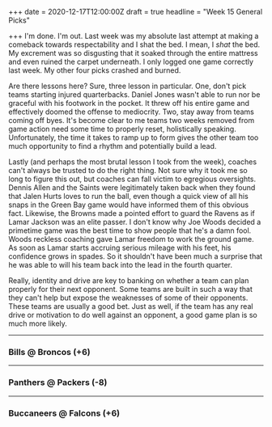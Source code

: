 +++
date = 2020-12-17T12:00:00Z
draft = true
headline = "Week 15 General Picks"

+++
I'm done. I'm out. Last week was my absolute last attempt at making a comeback towards respectability and I shat the bed. I mean, I _shat_ the bed. My excrement was so disgusting that it soaked through the entire mattress and even ruined the carpet underneath.  I only logged one game correctly last week. My other four picks crashed and burned.

Are there lessons here? Sure, three lesson in particular. One, don't pick teams starting injured quarterbacks. Daniel Jones wasn't able to run nor be graceful with his footwork in the pocket. It threw off his entire game and effectively doomed the offense to mediocrity. Two, stay away from teams coming off byes. It's become clear to me teams two weeks removed from game action need some time to properly reset, holistically speaking. Unfortunately, the time it takes to ramp up to form gives the other team too much opportunity to find a rhythm and potentially build a lead. 

Lastly (and perhaps the most brutal lesson I took from the week), coaches can't always be trusted to do the right thing. Not sure why it took me so long to figure this out, but coaches can fall victim to egregious oversights. Dennis Allen and the Saints were legitimately taken back when they found that Jalen Hurts loves to run the ball, even though a quick view of all his snaps in the Green Bay game would have informed them of this obvious fact. Likewise, the Browns made a pointed effort to guard the Ravens as if Lamar Jackson was an elite passer. I don't know why Joe Woods decided a primetime game was the best time to show people that he's a damn fool. Woods reckless coaching gave Lamar freedom to work the ground game. As soon as Lamar starts accruing serious mileage with his feet, his confidence grows in spades. So it shouldn't have been much a surprise that he was able to will his team back into the lead in the fourth quarter.

Really, identity and drive are key to banking on whether a team can plan properly for their next opponent. Some teams are built in such a way that they can't help but expose the weaknesses of some of their opponents. These teams are usually a good bet. Just as well, if the team has any real drive or motivation to do well against an opponent, a good game plan is so much more likely.

***

   

### Bills @ Broncos (+6)

***

### Panthers @ Packers (-8)

***

### Buccaneers @ Falcons (+6)